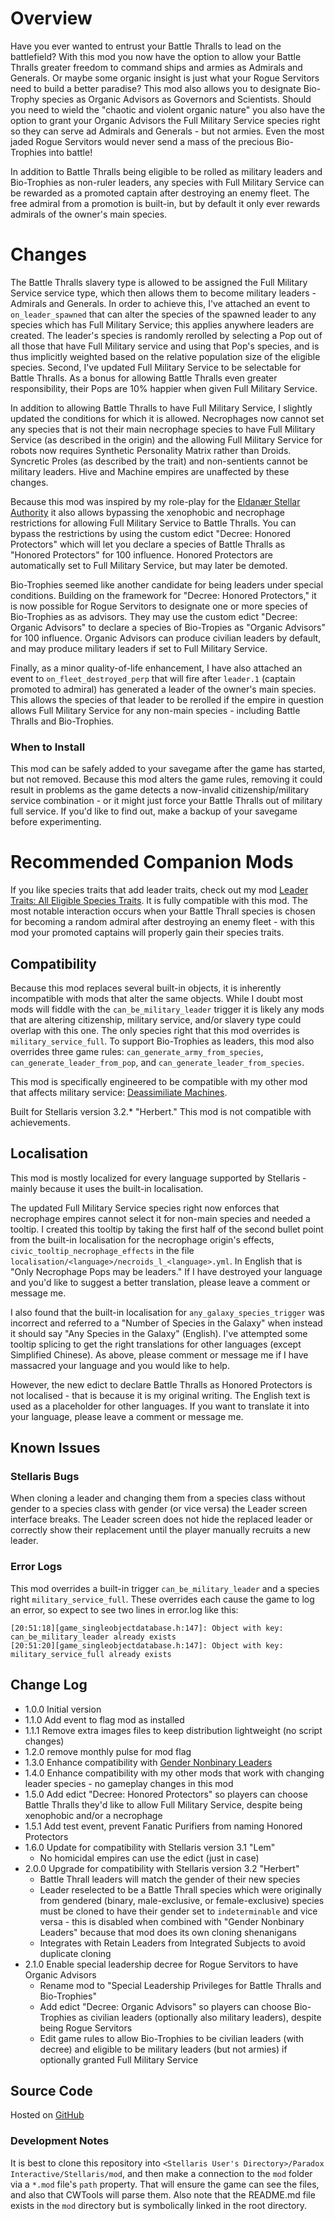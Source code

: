 # Overview

Have you ever wanted to entrust your Battle Thralls to lead on the battlefield? With this mod you now have the option to allow your Battle Thralls greater freedom to command ships and armies as Admirals and Generals.  Or maybe some organic insight is just what your Rogue Servitors need to build a better paradise?  This mod also allows you to designate Bio-Trophy species as Organic Advisors as Governors and Scientists.  Should you need to wield the "chaotic and violent organic nature" you also have the option to grant your Organic Advisors the Full Military Service species right so they can serve ad Admirals and Generals - but not armies.  Even the most jaded Rogue Servitors would never send a mass of the precious Bio-Trophies into battle!

In addition to Battle Thralls being eligible to be rolled as military leaders and Bio-Trophies as non-ruler leaders, any species with Full Military Service can be rewarded as a promoted captain after destroying an enemy fleet.  The free admiral from a promotion is built-in, but by default it only ever rewards admirals of the owner's main species.

# Changes

The Battle Thralls slavery type is allowed to be assigned the Full Military Service service type, which then allows them to become military leaders - Admirals and Generals.  In order to achieve this, I've attached an event to `on_leader_spawned` that can alter the species of the spawned leader to any species which has Full Military Service; this applies anywhere leaders are created.  The leader's species is randomly rerolled by selecting a Pop out of all those that have Full Military service and using that Pop's species, and is thus implicitly weighted based on the relative population size of the eligible species.  Second, I've updated Full Military Service to be selectable for Battle Thralls.  As a bonus for allowing Battle Thralls even greater responsibility, their Pops are 10% happier when given Full Military Service.

In addition to allowing Battle Thralls to have Full Military Service, I slightly updated the conditions for which it is allowed.  Necrophages now cannot set any species that is not their main necrophage species to have Full Military Service (as described in the origin) and the allowing Full Military Service for robots now requires Synthetic Personality Matrix rather than Droids.  Syncretic Proles (as described by the trait) and non-sentients cannot be military leaders.  Hive and Machine empires are unaffected by these changes.

Because this mod was inspired by my role-play for the [Eldanær Stellar Authority](https://steamcommunity.com/sharedfiles/filedetails/?id=2496360535) it also allows bypassing the xenophobic and necrophage restrictions for allowing Full Military Service to Battle Thralls.  You can bypass the restrictions by using the custom edict "Decree: Honored Protectors" which will let you declare a species of Battle Thralls as "Honored Protectors" for 100 influence.  Honored Protectors are automatically set to Full Military Service, but may later be demoted.

Bio-Trophies seemed like another candidate for being leaders under special conditions.  Building on the framework for "Decree: Honored Protectors," it is now possible for Rogue Servitors to designate one or more species of Bio-Trophies as as advisors.  They may use the custom edict "Decree: Organic Advisors" to declare a species of Bio-Tropies as "Organic Advisors" for 100 influence.  Organic Advisors can produce civilian leaders by default, and may produce military leaders if set to Full Military Service.

Finally, as a minor quality-of-life enhancement, I have also attached an event to `on_fleet_destroyed_perp` that will fire after `leader.1` (captain promoted to admiral) has generated a leader of the owner's main species.  This allows the species of that leader to be rerolled if the empire in question allows Full Military Service for any non-main species - including Battle Thralls and Bio-Trophies.

### When to Install

This mod can be safely added to your savegame after the game has started, but not removed.  Because this mod alters the game rules, removing it could result in problems as the game detects a now-invalid citizenship/military service combination - or it might just force your Battle Thralls out of military full service.  If you'd like to find out, make a backup of your savegame before experimenting.

# Recommended Companion Mods

If you like species traits that add leader traits, check out my mod [Leader Traits: All Eligible Species Traits](https://steamcommunity.com/sharedfiles/filedetails/?id=2499031295).  It is fully compatible with this mod.  The most notable interaction occurs when your Battle Thrall species is chosen for becoming a random admiral after destroying an enemy fleet - with this mod your promoted captains will properly gain their species traits.

## Compatibility

Because this mod replaces several built-in objects, it is inherently incompatible with mods that alter the same objects.  While I doubt most mods will fiddle with the `can_be_military_leader` trigger it is likely any mods that are altering citizenship, military service, and/or slavery type could overlap with this one.  The only species right that this mod overrides is `military_service_full`.  To support Bio-Trophies as leaders, this mod also overrides three game rules: `can_generate_army_from_species`, `can_generate_leader_from_pop`, and `can_generate_leader_from_species`.

This mod is specifically engineered to be compatible with my other mod that affects military service: [Deassimiliate Machines](https://steamcommunity.com/sharedfiles/filedetails/?id=2553812372).

Built for Stellaris version 3.2.\* "Herbert."  This mod is not compatible with achievements.

## Localisation

This mod is mostly localized for every language supported by Stellaris - mainly because it uses the built-in localisation.

The updated Full Military Service species right now enforces that necrophage empires cannot select it for non-main species and needed a tooltip.  I created this tooltip by taking the first half of the second bullet point from the built-in localisation for the necrophage origin's effects, `civic_tooltip_necrophage_effects` in the file `localisation/<language>/necroids_l_<language>.yml`.  In English that is "Only Necrophage Pops may be leaders."  If I have destroyed your language and you'd like to suggest a better translation, please leave a comment or message me.

I also found that the built-in localisation for `any_galaxy_species_trigger` was incorrect and referred to a "Number of Species in the Galaxy" when instead it should say "Any Species in the Galaxy" (English).  I've attempted some tooltip splicing to get the right translations for other languages (except Simplified Chinese).  As above, please comment or message me if I have massacred your language and you would like to help.

However, the new edict to declare Battle Thralls as Honored Protectors is not localised - that is because it is my original writing.  The English text is used as a placeholder for other languages.  If you want to translate it into your language, please leave a comment or message me.

## Known Issues

### Stellaris Bugs

When cloning a leader and changing them from a species class without gender to a species class with gender (or vice versa) the Leader screen interface breaks. The Leader screen does not hide the replaced leader or correctly show their replacement until the player manually recruits a new leader.

### Error Logs

This mod overrides a built-in trigger `can_be_military_leader` and a species right `military_service_full`.  These overrides each cause the game to log an error, so expect to see two lines in error.log like this:

```
[20:51:18][game_singleobjectdatabase.h:147]: Object with key: can_be_military_leader already exists
[20:51:20][game_singleobjectdatabase.h:147]: Object with key: military_service_full already exists
```

## Change Log

* 1.0.0 Initial version
* 1.1.0 Add event to flag mod as installed
* 1.1.1 Remove extra images files to keep distribution lightweight (no script changes)
* 1.2.0 remove monthly pulse for mod flag
* 1.3.0 Enhance compatibility with [Gender Nonbinary Leaders](https://steamcommunity.com/sharedfiles/filedetails/?id=2528614880)
* 1.4.0 Enhance compatibility with my other mods that work with changing leader species - no gameplay changes in this mod
* 1.5.0 Add edict "Decree: Honored Protectors" so players can choose Battle Thralls they'd like to allow Full Military Service, despite being xenophobic and/or a necrophage
* 1.5.1 Add test event, prevent Fanatic Purifiers from naming Honored Protectors
* 1.6.0 Update for compatibility with Stellaris version 3.1 "Lem"
    * No homicidal empires can use the edict (just in case)
* 2.0.0 Upgrade for compatibility with Stellaris version 3.2 "Herbert"
    * Battle Thrall leaders will match the gender of their new species
    * Leader reselected to be a Battle Thrall species which were originally from gendered (binary, male-exclusive, or female-exclusive) species must be cloned to have their gender set to `indeterminable` and vice versa - this is disabled when combined with "Gender Nonbinary Leaders" because that mod does its own cloning shenanigans
    * Integrates with Retain Leaders from Integrated Subjects to avoid duplicate cloning
* 2.1.0 Enable special leadership decree for Rogue Servitors to have Organic Advisors
    * Rename mod to "Special Leadership Privileges for Battle Thralls and Bio-Trophies"
    * Add edict "Decree: Organic Advisors" so players can choose Bio-Trophies as civilian leaders (optionally also military leaders), despite being Rogue Servitors
    * Edit game rules to allow Bio-Trophies to be civilian leaders (with decree) and eligible to be military leaders (but not armies) if optionally granted Full Military Service

## Source Code

Hosted on [GitHub](https://github.com/corsairmarks/battle_thrall_military_leaders)

### Development Notes

It is best to clone this repository into `<Stellaris User's Directory>/Paradox Interactive/Stellaris/mod`, and then make a connection to the `mod` folder via a `*.mod` file's `path` property.  That will ensure the game can see the files, and also that CWTools will parse them.  Also note that the README.md file exists in the `mod` directory but is symbolically linked in the root directory.
